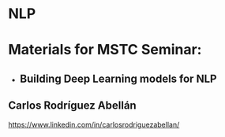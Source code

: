 # NLP

# Materials for MSTC Seminar:
- ## Building Deep Learning models for NLP

## Carlos Rodríguez Abellán
https://www.linkedin.com/in/carlosrodriguezabellan/
